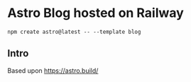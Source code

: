 # Astro Blog hosted on Railway

```
npm create astro@latest -- --template blog
```

## Intro

Based upon https://astro.build/
